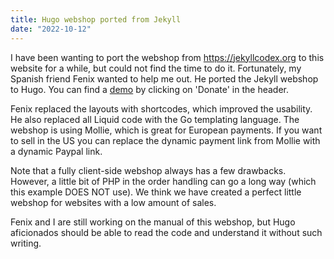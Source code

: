 ```yaml
---
title: Hugo webshop ported from Jekyll
date: "2022-10-12"
---
```


I have been wanting to port the webshop from https://jekyllcodex.org to this website for a while, but could not find the time to do it. Fortunately, my Spanish friend Fenix wanted to help me out. He ported the Jekyll webshop to Hugo. You can find a [demo](/donate/) by clicking on 'Donate' in the header.

Fenix replaced the layouts with shortcodes, which improved the usability. He also replaced all Liquid code with the Go templating language. The webshop is using Mollie, which is great for European payments. If you want to sell in the US you can replace the dynamic payment link from Mollie with a dynamic Paypal link.

Note that a fully client-side webshop always has a few drawbacks. However, a little bit of PHP in the order handling can go a long way (which this example DOES NOT use). We think we have created a perfect little webshop for websites with a low amount of sales.

Fenix and I are still working on the manual of this webshop, but Hugo aficionados should be able to read the code and understand it without such writing.